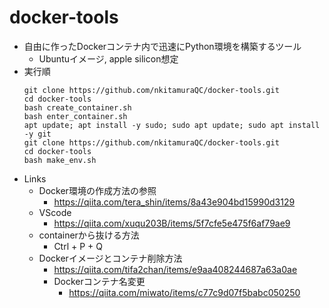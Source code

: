 # docker-tools
- 自由に作ったDockerコンテナ内で迅速にPython環境を構築するツール
  - Ubuntuイメージ, apple silicon想定
- 実行順
  ```shell
  git clone https://github.com/nkitamuraQC/docker-tools.git
  cd docker-tools
  bash create_container.sh
  bash enter_container.sh
  apt update; apt install -y sudo; sudo apt update; sudo apt install -y git
  git clone https://github.com/nkitamuraQC/docker-tools.git
  cd docker-tools
  bash make_env.sh
  ```
- Links
  - Docker環境の作成方法の参照
    - https://qiita.com/tera_shin/items/8a43e904bd15990d3129
  - VScode
    - https://qiita.com/xuqu203B/items/5f7cfe5e475f6af79ae9
  - containerから抜ける方法
    - Ctrl + P + Q
  - Dockerイメージとコンテナ削除方法
    - https://qiita.com/tifa2chan/items/e9aa408244687a63a0ae
    - Dockerコンテナ名変更
      - https://qiita.com/miwato/items/c77c9d07f5babc050250
